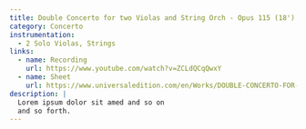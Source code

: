 ```yaml
---
title: Double Concerto for two Violas and String Orch - Opus 115 (18')
category: Concerto
instrumentation:
  - 2 Solo Violas, Strings
links:
  - name: Recording
    url: https://www.youtube.com/watch?v=ZCLdQCqQwxY
  - name: Sheet
    url: https://www.universaledition.com/en/Works/DOUBLE-CONCERTO-FOR-TWO-VIOLAS-AND-STRING-ORCHESTRA-OPUS-115/P0300695$0
description: |
  Lorem ipsum dolor sit amed and so on
  and so forth.
---
```


#
